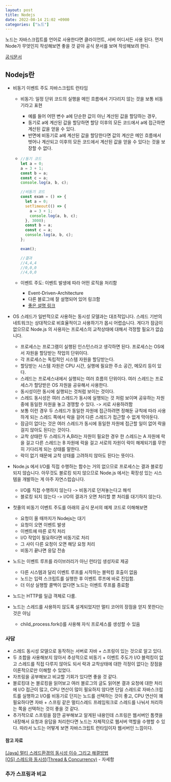 ```yaml
---
layout: post
title: Nodejs
date: 2022-08-14 21:02 +0900
categories: ["노드"]
---
```


노드는 자바스크립트를 언어로 사용한다면 클라이언트, 서버 어디서든 사용 된다. 먼저 Node가 무엇인지 작성해보면 좋을 것 같아 공식 문서를 보며 작성해보려 한다.

[공식문서](https://nodejs.org/ko/about/)

## Nodejs란

- 비동기 이벤트 주도 자바스크립트 런타임

  - 비동기: 일정 단위 코드의 실행을 메인 흐름에서 기다리지 않는 것을 보통 비동기라고 표현
    - 예를 들어 어떤 변수 a에 단순한 값이 아닌 계산된 값을 할당하는 경우,
    - 동기로 a에 계산된 값을 할당하면 할당 이후의 모든 코드에서 a에 접근하면 계산된 값을 얻을 수 있다.
    - 반면에 비동기로 a에 계산된 값을 할당한다면 값의 계산은 메인 흐름에서 벗어나 계산되고 이후의 모든 코드에서 계산된 값을 얻을 수 있다는 것을 보장할 수 없다.
  - ```javascript
    //동기 코드
    let a = 0;
    a = 3 + 1;
    const b = a;
    const c = a;
    console.log(a, b, c);

    //비동기 코드
    const exam = () => {
      let a = 0;
      setTimeout(() => {
        a = 3 + 1;
        console.log(a, b, c);
      }, 3000);
      const b = a;
      const c = a;
      console.log(a, b, c);
    };

    exam();

    //결과
    //4,4,4
    //0,0,0
    //4,0,0
    ```

  - 이벤트 주도: 이벤트 발생에 따라 어떤 로직을 처리함
    - Event-Driven-Architecture
    - 다른 블로그에 잘 설명되어 있어 링크함
    - [좋은 설명 링크](https://jaehun2841.github.io/2019/06/23/2019-06-23-event-driven-architecture/#EDA-Event-driven-architecture-%EC%9D%98-%EA%B5%AC%EC%84%B1%EC%9A%94%EC%86%8C)

- OS 스레드가 일반적으로 사용하는 동시성 모델과는 대조적입니다. 스레드 기반의 네트워크는 상대적으로 비효율적이고 사용하기가 몹시 어렵습니다. 게다가 잠금이 없으므로 Node.js 의 사용자는 프로세스의 교착상태에 대해서 걱정할 필요가 없습니다.

  - 프로세스는 프로그램이 실행된 인스턴스라고 생각하면 된다. 프로세스는 OS에서 자원을 할당받는 작업의 단위이다.
  - 각 프로세스는 독립적인 시스템 자원을 할당받는다.
  - 할당받는 시스템 자원은 CPU 시간, 실행에 필요한 주소 공간, 메모리 등이 있다.
  - 스레드는 프로세스내에서 실행되는 여러 흐름의 단위이다. 여러 스레드는 프로세스가 할당받은 OS 자원을 공유해서 사용한다.
  - 동시성이란 동시에 실행되는 것처럼 보이는 것이다.
  - 스레드 동시성은 여러 스레드가 동시에 실행되는 것 처럼 보이며 공유하는 자원 중에 동일한 자원을 놓고 경쟁할 수 있다. -> 서로 사용하려함
  - 보통 이런 경우 두 스레드가 동일한 자원에 접근하려면 정해둔 규칙에 따라 사용하게 되는 스레드 쪽에서 락을 걸어 다른 스레드가 접근할 수 없게 막아둔다.
  - 잠금이 없다는 것은 여러 스레드가 동시에 동일한 자원에 접근할 일이 없어 락을 걸지 않아도 된다는 것이다.
  - 교착 상태란 두 스레드가 A,B라는 자원이 필요한 경우 한 스레드는 A 자원에 락을 걸고 다른 스레드는 B 자원에 락을 걸고 서로의 자원이 락이 해제되기를 무한히 기다리게 되는 상태를 말한다.
  - 락이 없기 때문에 교착 상태를 고려하지 않아도 된다는 뜻이다.

- Node.js 에서 I/O를 직접 수행하는 함수는 거의 없으므로 프로세스는 결과 블로킹 되지 않습니다. 아무것도 블로킹 되지 않으므로 Node.js 에서는 확장성 있는 시스템을 개발하는 게 아주 자연스럽습니다.

  - I/O를 직접 수행하지 않는다 -> 비동기로 던져놓는다고 해석
  - 블로킹 되지 않는다 -> I/O의 결과가 오면 처리할 뿐 처리를 대기하지 않는다.

- 첫줄의 비동기 이벤트 주도를 아래의 공식 문서의 예제 코드로 이해해보면

  - 요청이 올 때까지가 Nodejs는 대기
  - 요청이 오면 이벤트 발생
  - 이벤트에 따른 로직 처리
  - I/O 작업이 필요하다면 비동기로 처리
  - 그 사이 다른 요청이 오면 해당 요청 처리
  - 비동기 끝나면 응답 전송

- 노드는 이벤트 루프를 라이브러리가 아닌 런타임 생성자로 제공
  - 다른 시스템과 달리 이벤트 루프를 시작하는 블럭킹 호출이 없음
  - 노드는 입력 스크립트를 실행한 후 이벤트 루프에 바로 진입함.
  - 더 이상 실행할 콜백이 없다면 노드는 이벤트 루프를 종료함
- 노드는 HTTP를 일급 객체로 다룸.
- 노드는 스레드를 사용하지 않도록 설계되었지만 멀티 코어의 장점을 얻지 못한다는 것은 아님
  - child_process.fork()를 사용해 자식 프로세스를 생성할 수 있음

### 사담

- 스레드 동시성 모델으로 동작하는 서버로 자바 + 스프링이 있는 것으로 알고 있다.
- 두 조합을 사용해보지 않아서 추상적으로 비동기 + 이벤트 주도가 I/O 블럭킹이 없고 스레드를 직접 다루지 않아도 되서 락과 교착상태에 대한 걱정이 없다는 장점을 이론적으로만 이해할 수 있었다.
- 자프링을 공부해보고 비교할 기회가 있다면 좋을 것 같다.
- 블로킹대 논 블로킹을 읽어보고 여러 블로그의 글도 읽어본 결과 요청에 대한 처리에 I/O 접근이 많고, CPU 연산이 많이 필요하지 않다면 단일 스레드로 자바스크립트를 실행하고 I/O를 비동기로 던지는 노드를 선택하는 것이 좋고, CPU 연산이 꽤 필요하다면 자바 + 스프링 같은 멀티스레드 프레임워크로 스레드를 나눠서 처리하는 쪽을 선택하는 것이 좋을 것 같다.
- 추가적으로 스프링을 잠깐 공부해보고 알게된 내용인데 스프링은 웹서버인 톰캣을 내장해서 요청과 응답을 처리한다면 노드는 자체적으로 웹서버 역할을 수행할 수 있다. 따라서 노드는 어떻게 보면 자바스크립트 런타임이자 웹서버인 느낌이다.

#### 참고 자료

[[Java] 멀티 스레드환경의 동시성 이슈 그리고 해결방법](https://velog.io/@mooh2jj/%EB%A9%80%ED%8B%B0-%EC%8A%A4%EB%A0%88%EB%93%9C%EC%9D%98-%EB%8F%99%EC%8B%9C%EC%84%B1-%EC%9D%B4%EC%8A%88)  
[[OS] 스레드와 동시성(Thread & Concurrency)](https://dkswnkk.tistory.com/401?category=513905) - 자세함

### 추가 스프링과 비교
